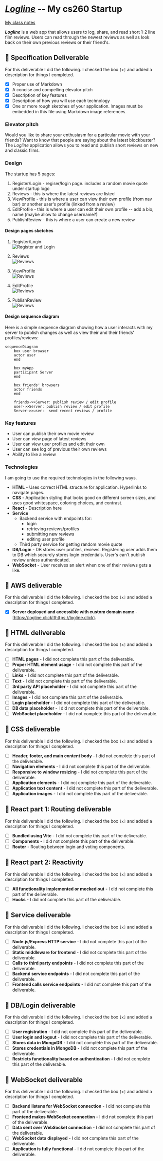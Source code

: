 # ***[Logline](https://startup.logline.click/)*** -- My cs260 Startup

[My class notes](notes.md)

***Logline*** is a web app that allows users to log, share, and read short 1-2 line film reviews. Users can read through the newest reviews as well as look back on their own previous reviews or their friend's.


## 🚀 Specification Deliverable

For this deliverable I did the following. I checked the box `[x]` and added a description for things I completed.

- [x] Proper use of Markdown
- [x] A concise and compelling elevator pitch
- [x] Description of key features
- [x] Description of how you will use each technology
- [x] One or more rough sketches of your application. Images must be embedded in this file using Markdown image references.

### Elevator pitch
Would you like to share your enthusiasm for a particular movie with your friends? Want to know that people are saying about the latest blockbuster? The *Logline* application allows you to read and publish short reviews on new and classic films. 

### Design
The startup has 5 pages:
1. Register/Login - regiser/login page. includes a random movie quote under startup logo
2. Reviews - this is where the latest reviews are listed
3. ViewProfile - this is where a user can view their own profile (from nav bar) or another user's profile (linked from a review)
4. EditProfile - this is where a user can edit their own profile -- add a bio, name (maybe allow to change username?) 
5. PublishReview - this is where a user can create a new review

#### Design pages sketches
1. Register/Login  
![Register and Login](specificationFiles/images/registerLoginDesign.jpeg)

2. Reviews  
![Reviews](specificationFiles/images/reviewsDesign.jpeg)

3. ViewProfile  
![Reviews](specificationFiles/images/viewProfileDesign.jpeg)

4. EditProfile   
![Reviews](specificationFiles/images/editProfileDesign.jpeg)

5. PublishReview   
![Reviews](specificationFiles/images/publishReviewDesign.jpeg)



#### Design sequence diagram
Here is a simple sequence diagram showing how a user interacts with my server to publish changes as well as view their and their friends' profiles/reviews:
```mermaid
sequenceDiagram
    box user browser
    actor user
    end

    box myApp
    participant Server
    end

    box friends' browsers
    actor friends
    end

    friends->>Server: publish review / edit profile
    user->>Server: publish review / edit profile
    Server->>user:  send recent reviews / profile    
```

### Key features

- User can publish their own movie review
- User can view page of latest reviews
- User can view user profiles and edit their own
- User can see log of previous their own reviews
- Ability to like a review

### Technologies

I am going to use the required technologies in the following ways.

- **HTML** - Uses correct HTML structure for application. Hyperlinks to navigate pages.
- **CSS** - Application styling that looks good on different screen sizes, and uses good whitespace, coloring choices, and contrast.
- **React** - Description here
- **Service**
    - Backend service with endpoints for:
        - login
        - retrieving reviews/profiles
        - submitting new reviews
        - editing user profile
    - Third party service for getting random movie quote
- **DB/Login** - DB stores user profiles, reviews. Registering user adds them to DB which securely stores login credentials. User's can't publish review unless authenticated.
- **WebSocket** - User receives an alert when one of their reviews gets a like.

## 🚀 AWS deliverable

For this deliverable I did the following. I checked the box `[x]` and added a description for things I completed.

- [x] **Server deployed and accessible with custom domain name** - [https://logline.click](https://logline.click).

## 🚀 HTML deliverable

For this deliverable I did the following. I checked the box `[x]` and added a description for things I completed.

- [ ] **HTML pages** - I did not complete this part of the deliverable.
- [ ] **Proper HTML element usage** - I did not complete this part of the deliverable.
- [ ] **Links** - I did not complete this part of the deliverable.
- [ ] **Text** - I did not complete this part of the deliverable.
- [ ] **3rd party API placeholder** - I did not complete this part of the deliverable.
- [ ] **Images** - I did not complete this part of the deliverable.
- [ ] **Login placeholder** - I did not complete this part of the deliverable.
- [ ] **DB data placeholder** - I did not complete this part of the deliverable.
- [ ] **WebSocket placeholder** - I did not complete this part of the deliverable.

## 🚀 CSS deliverable

For this deliverable I did the following. I checked the box `[x]` and added a description for things I completed.

- [ ] **Header, footer, and main content body** - I did not complete this part of the deliverable.
- [ ] **Navigation elements** - I did not complete this part of the deliverable.
- [ ] **Responsive to window resizing** - I did not complete this part of the deliverable.
- [ ] **Application elements** - I did not complete this part of the deliverable.
- [ ] **Application text content** - I did not complete this part of the deliverable.
- [ ] **Application images** - I did not complete this part of the deliverable.

## 🚀 React part 1: Routing deliverable

For this deliverable I did the following. I checked the box `[x]` and added a description for things I completed.

- [ ] **Bundled using Vite** - I did not complete this part of the deliverable.
- [ ] **Components** - I did not complete this part of the deliverable.
- [ ] **Router** - Routing between login and voting components.

## 🚀 React part 2: Reactivity

For this deliverable I did the following. I checked the box `[x]` and added a description for things I completed.

- [ ] **All functionality implemented or mocked out** - I did not complete this part of the deliverable.
- [ ] **Hooks** - I did not complete this part of the deliverable.

## 🚀 Service deliverable

For this deliverable I did the following. I checked the box `[x]` and added a description for things I completed.

- [ ] **Node.js/Express HTTP service** - I did not complete this part of the deliverable.
- [ ] **Static middleware for frontend** - I did not complete this part of the deliverable.
- [ ] **Calls to third party endpoints** - I did not complete this part of the deliverable.
- [ ] **Backend service endpoints** - I did not complete this part of the deliverable.
- [ ] **Frontend calls service endpoints** - I did not complete this part of the deliverable.

## 🚀 DB/Login deliverable

For this deliverable I did the following. I checked the box `[x]` and added a description for things I completed.

- [ ] **User registration** - I did not complete this part of the deliverable.
- [ ] **User login and logout** - I did not complete this part of the deliverable.
- [ ] **Stores data in MongoDB** - I did not complete this part of the deliverable.
- [ ] **Stores credentials in MongoDB** - I did not complete this part of the deliverable.
- [ ] **Restricts functionality based on authentication** - I did not complete this part of the deliverable.

## 🚀 WebSocket deliverable

For this deliverable I did the following. I checked the box `[x]` and added a description for things I completed.

- [ ] **Backend listens for WebSocket connection** - I did not complete this part of the deliverable.
- [ ] **Frontend makes WebSocket connection** - I did not complete this part of the deliverable.
- [ ] **Data sent over WebSocket connection** - I did not complete this part of the deliverable.
- [ ] **WebSocket data displayed** - I did not complete this part of the deliverable.
- [ ] **Application is fully functional** - I did not complete this part of the deliverable.
